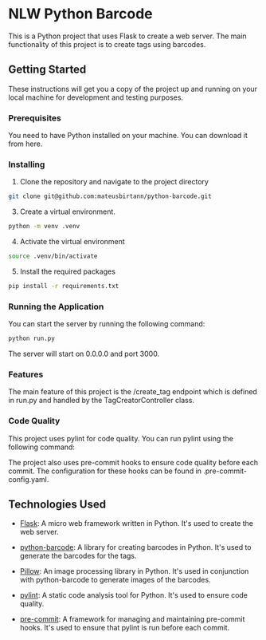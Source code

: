# NLW Python Barcode
This is a Python project that uses Flask to create a web server. The main functionality of this project is to create tags using barcodes.

## Getting Started
These instructions will get you a copy of the project up and running on your local machine for development and testing purposes.

### Prerequisites
You need to have Python installed on your machine. You can download it from here.

### Installing

1. Clone the repository and navigate to the project directory
```sh
git clone git@github.com:mateusbirtann/python-barcode.git
```

3. Create a virtual environment.
```sh
python -m venv .venv
```

4. Activate the virtual environment
```sh
source .venv/bin/activate
```

5. Install the required packages
```sh
pip install -r requirements.txt
```

### Running the Application
You can start the server by running the following command:
```sh
python run.py
```
The server will start on 0.0.0.0 and port 3000.

### Features
The main feature of this project is the /create_tag endpoint which is defined in run.py and handled by the TagCreatorController class.

### Code Quality
This project uses pylint for code quality. You can run pylint using the following command:

The project also uses pre-commit hooks to ensure code quality before each commit. The configuration for these hooks can be found in .pre-commit-config.yaml.

## Technologies Used

- [Flask](https://flask.palletsprojects.com/): A micro web framework written in Python. It's used to create the web server.

- [python-barcode](https://pypi.org/project/python-barcode/): A library for creating barcodes in Python. It's used to generate the barcodes for the tags.

- [Pillow](https://pillow.readthedocs.io/): An image processing library in Python. It's used in conjunction with python-barcode to generate images of the barcodes.

- [pylint](https://www.pylint.org/): A static code analysis tool for Python. It's used to ensure code quality.

- [pre-commit](https://pre-commit.com/): A framework for managing and maintaining pre-commit hooks. It's used to ensure that pylint is run before each commit.